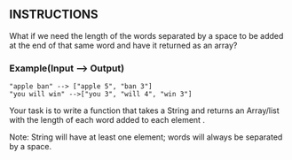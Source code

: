 ## INSTRUCTIONS 

What if we need the length of the words separated by a space to be added at the end of that same word and have it returned as an array?

### Example(Input --> Output)
```
"apple ban" --> ["apple 5", "ban 3"]
"you will win" -->["you 3", "will 4", "win 3"]
```
Your task is to write a function that takes a String and returns an Array/list with the length of each word added to each element .

Note: String will have at least one element; words will always be separated by a space.